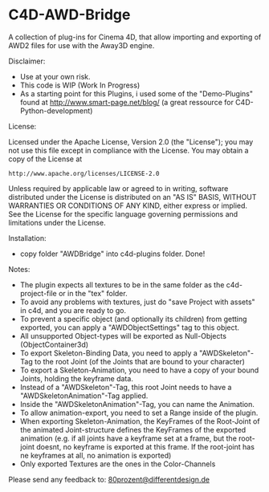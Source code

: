 C4D-AWD-Bridge
==============

A collection of plug-ins for Cinema 4D, that allow importing and exporting of AWD2 files for use with the Away3D engine.

Disclaimer: 

 - Use at your own risk.
 - This code is WIP (Work In Progress)
 - As a starting point for this Plugins, i used some of the "Demo-Plugins" found at http://www.smart-page.net/blog/ (a great ressource for C4D-Python-development)

License:

Licensed under the Apache License, Version 2.0 (the "License");
you may not use this file except in compliance with the License.
You may obtain a copy of the License at

    http://www.apache.org/licenses/LICENSE-2.0

Unless required by applicable law or agreed to in writing, software
distributed under the License is distributed on an "AS IS" BASIS,
WITHOUT WARRANTIES OR CONDITIONS OF ANY KIND, either express or implied.
See the License for the specific language governing permissions and
limitations under the License.

Installation: 

 - copy folder "AWDBridge" into c4d-plugins folder. Done!

Notes:

 - The plugin expects all textures to be in the same folder as the c4d-project-file or in the "tex" folder.
- To avoid any problems with textures, just do "save Project with assets" in c4d, and you are ready to go.
 - To prevent a specific object (and optionally its children) from getting exported, you can apply a "AWDObjectSettings" tag to this object.
 - All unsupported Object-types will be exported as Null-Objects (ObjectContainer3d)
 - To export Skeleton-Binding Data, you need to apply a "AWDSkeleton"-Tag to the root Joint (of the Joints that are bound to your character)
 - To export a Skeleton-Animation, you need to have a copy of your bound Joints, holding the keyframe data. 
- Instead of a "AWDSkeleton"-Tag, this root Joint needs to have a "AWDSkeletonAnimation"-Tag applied.
- Inside the "AWDSkeletonAnimation"-Tag, you can name the Animation.
- To allow animation-export, you need to set a Range inside of the plugin.
- When exporting Skeleton-Animation, the KeyFrames of the Root-Joint of the animated Joint-structure defines the KeyFrames of the exported animation (e.g. if all joints have a keyframe set at a frame, but the root-joint doesnt, no keyframe is exported at this frame. If the root-joint has ne keyframes at all, no animation is exported)
- Only exported Textures are the ones in the Color-Channels


Please send any feedback to: 80prozent@differentdesign.de

